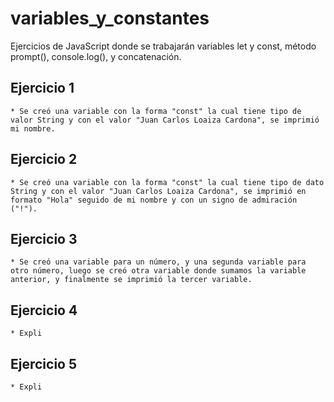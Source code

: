 # variables_y_constantes
Ejercicios de JavaScript donde se trabajarán variables let y const, método prompt(), console.log(), y concatenación.

## Ejercicio 1
    * Se creó una variable con la forma "const" la cual tiene tipo de valor String y con el valor "Juan Carlos Loaiza Cardona", se imprimió mi nombre.

## Ejercicio 2
    * Se creó una variable con la forma "const" la cual tiene tipo de dato String y con el valor "Juan Carlos Loaiza Cardona", se imprimió en formato "Hola" seguido de mi nombre y con un signo de admiración ("!").

## Ejercicio 3
    * Se creó una variable para un número, y una segunda variable para otro número, luego se creó otra variable donde sumamos la variable anterior, y finalmente se imprimió la tercer variable.

## Ejercicio 4
    * Expli

## Ejercicio 5
    * Expli
